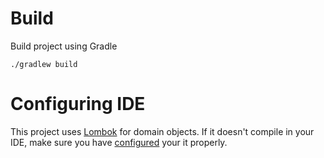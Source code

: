 # Build

Build project using Gradle
```
./gradlew build
```

# Configuring IDE

This project uses [Lombok](https://projectlombok.org/) for domain objects. If it doesn't compile in your IDE, make sure you have [configured](https://projectlombok.org/download.html) your it properly.
